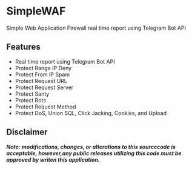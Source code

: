 # SimpleWAF
Simple Web Application Firewall real time report using Telegram Bot API

## Features
- Real time report using Telegram Bot API
- Protect Range IP Deny
- Protect From IP Spam
- Protect Request URL
- Protect Request Server
- Protect Santy
- Protect Bots
- Protect Request Method
- Protect DoS, Union SQL, Click Jacking, Cookies, and Upload

## Disclaimer

***Note: modifications, changes, or alterations to this sourcecode is acceptable, however,any public releases utilizing this code must be approved by writen this application.***
